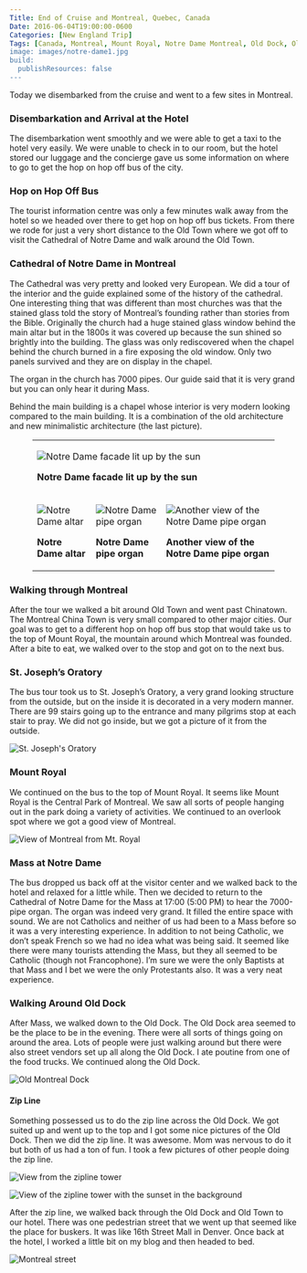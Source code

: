 ```yaml
---
Title: End of Cruise and Montreal, Quebec, Canada
Date: 2016-06-04T19:00:00-0600
Categories: [New England Trip]
Tags: [Canada, Montreal, Mount Royal, Notre Dame Montreal, Old Dock, Old Town, Quebec, St. Joseph's Oratory, Zip Line]
image: images/notre-dame1.jpg
build:
  publishResources: false
---
```


Today we disembarked from the cruise and went to a few sites in Montreal.

### Disembarkation and Arrival at the Hotel

The disembarkation went smoothly and we were able to get a taxi to the hotel
very easily. We were unable to check in to our room, but the hotel stored our
luggage and the concierge gave us some information on where to go to get the hop
on hop off bus of the city.

### Hop on Hop Off Bus

The tourist information centre was only a few minutes walk away from the hotel
so we headed over there to get hop on hop off bus tickets. From there we rode
for just a very short distance to the Old Town where we got off to visit the
Cathedral of Notre Dame and walk around the Old Town.

### Cathedral of Notre Dame in Montreal

The Cathedral was very pretty and looked very European. We did a tour of the
interior and the guide explained some of the history of the cathedral. One
interesting thing that was different than most churches was that the stained
glass told the story of Montreal’s founding rather than stories from the Bible.
Originally the church had a huge stained glass window behind the main altar but
in the 1800s it was covered up because the sun shined so brightly into the
building. The glass was only rediscovered when the chapel behind the church
burned in a fire exposing the old window. Only two panels survived and they are
on display in the chapel.

The organ in the church has 7000 pipes. Our guide said that it is very grand but
you can only hear it during Mass.

Behind the main building is a chapel whose interior is very modern looking
compared to the main building. It is a combination of the old architecture and
new minimalistic architecture (the last picture).

<figure>
<table class="gallery">
<tr>
<td colspan="3">

![](images/notre-dame1.jpg "Notre Dame facade lit up by the sun")

**Notre Dame facade lit up by the sun**

</td>
</tr>
<tr>
<td>

![](images/notre-dame2.jpg "Notre Dame altar")

**Notre Dame altar**

</td>
<td>

![](images/notre-dame3.jpg "Notre Dame pipe organ")

**Notre Dame pipe organ**

</td>
<td>

![](images/notre-dame4.jpg "Another view of the Notre Dame pipe organ")

**Another view of the Notre Dame pipe organ**

</td>
</tr>
</table>
</figure>

### Walking through Montreal

After the tour we walked a bit around Old Town and went past Chinatown.  The
Montreal China Town is very small compared to other major cities.  Our goal was
to get to a different hop on hop off bus stop that would take us to the top of
Mount Royal, the mountain around which Montreal was founded. After a bite to
eat, we walked over to the stop and got on to the next bus.

### St. Joseph’s Oratory

The bus tour took us to St. Joseph’s Oratory, a very grand looking structure
from the outside, but on the inside it is decorated in a very modern manner.
There are 99 stairs going up to the entrance and many pilgrims stop at each
stair to pray. We did not go inside, but we got a picture of it from the
outside.

![St. Joseph's Oratory](images/st-josephs-oratory.jpg)

### Mount Royal

We continued on the bus to the top of Mount Royal. It seems like Mount Royal is
the Central Park of Montreal. We saw all sorts of people hanging out in the park
doing a variety of activities. We continued to an overlook spot where we got a
good view of Montreal.

![View of Montreal from Mt. Royal](images/mt-royal.jpg)

### Mass at Notre Dame

The bus dropped us back off at the visitor center and we walked back to the
hotel and relaxed for a little while. Then we decided to return to the Cathedral
of Notre Dame for the Mass at 17:00 (5:00 PM) to hear the 7000-pipe organ. The
organ was indeed very grand. It filled the entire space with sound. We are not
Catholics and neither of us had been to a Mass before so it was a very
interesting experience. In addition to not being Catholic, we don’t speak French
so we had no idea what was being said. It seemed like there were many tourists
attending the Mass, but they all seemed to be Catholic (though not Francophone).
I’m sure we were the only Baptists at that Mass and I bet we were the only
Protestants also. It was a very neat experience.

### Walking Around Old Dock

After Mass, we walked down to the Old Dock. The Old Dock area seemed to be the
place to be in the evening. There were all sorts of things going on around the
area. Lots of people were just walking around but there were also street vendors
set up all along the Old Dock. I ate poutine from one of the food trucks. We
continued along the Old Dock.

![Old Montreal Dock](images/old-dock.jpg)

#### Zip Line

Something possessed us to do the zip line across the Old Dock. We got suited up
and went up to the top and I got some nice pictures of the Old Dock. Then we did
the zip line. It was awesome. Mom was nervous to do it but both of us had a ton
of fun. I took a few pictures of other people doing the zip line.

![View from the zipline tower](images/zipline1.jpg)

![View of the zipline tower with the sunset in the background](images/zipline2.jpg)

After the zip line, we walked back through the Old Dock and Old Town to our
hotel. There was one pedestrian street that we went up that seemed like the
place for buskers. It was like 16th Street Mall in Denver. Once back at the
hotel, I worked a little bit on my blog and then headed to bed.

![Montreal street](images/montreal1.jpg)
